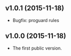 v1.0.1 (2015-11-18)
-----------
* Bugfix: proguard rules


v1.0.0 (2015-11-18)
-----------
* The first public version.

